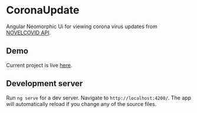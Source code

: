 # CoronaUpdate
Angular Neomorphic Ui for viewing corona virus updates from [NOVELCOVID API](https://github.com/novelcovid/api).


## Demo 
Current project is live [here](https://rojanmaharjan.com.np/).


## Development server

Run `ng serve` for a dev server. Navigate to `http://localhost:4200/`. The app will automatically reload if you change any of the source files.
